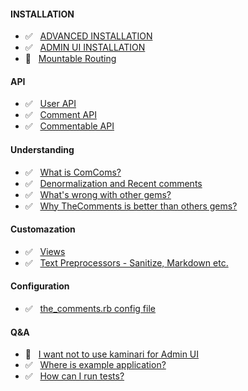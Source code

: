 #### INSTALLATION
* :white_check_mark: &nbsp; [ADVANCED INSTALLATION](advanced_installation.md)
* :white_check_mark: &nbsp; [ADMIN UI INSTALLATION](admin_ui_installation.md)
* :no_entry_sign: &nbsp; [Mountable Routing](#)

#### API
* :white_check_mark: &nbsp; [User API](user_api.md)
* :white_check_mark: &nbsp; [Comment API](comment_api.md)
* :white_check_mark: &nbsp; [Commentable API](commentable_api.md)

#### Understanding
* :white_check_mark: &nbsp; [What is ComComs?](what_is_comcoms.md)
* :white_check_mark: &nbsp; [Denormalization and Recent comments](denormalization_and_recent_comments.md)
* :white_check_mark: &nbsp; [What's wrong with other gems?](whats_wrong_with_other_gems.md)
* :white_check_mark: &nbsp; [Why TheComments is better than others gems?](whats_wrong_with_other_gems.md#why-thecomments-is-better-than-others-gems)

#### Customazation
* :white_check_mark: &nbsp; [Views](customazation_of_views.md)
* :white_check_mark: &nbsp; [Text Preprocessors - Sanitize, Markdown etc.](content_preprocessors.md)

#### Configuration
* :white_check_mark: &nbsp; [the_comments.rb config file](config_file.md)

#### Q&A
* :no_entry_sign: &nbsp; [I want not to use kaminari for Admin UI](#)
* :white_check_mark: &nbsp; [Where is example application?](where_is_example_application.md)
* :white_check_mark: &nbsp; [How can I run tests?](where_is_example_application.md#run-tests)

